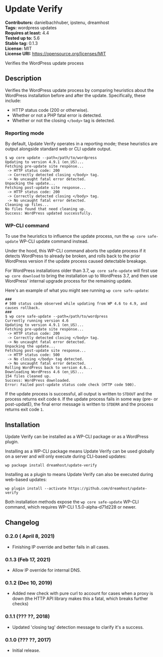 # Update Verify #
**Contributors:** danielbachhuber, ipstenu, dreamhost  
**Tags:** wordpress updates  
**Requires at least:** 4.4  
**Tested up to:** 5.6  
**Stable tag:** 0.1.3  
**License:** MIT  
**License URI:** https://opensource.org/licenses/MIT  

Verifies the WordPress update process

## Description ##

Verifies the WordPress update process by comparing heuristics about the WordPress installation before and after the update. Specifically, these include:

* HTTP status code (200 or otherwise).
* Whether or not a PHP fatal error is detected.
* Whether or not the closing `</body>` tag is detected.

### Reporting mode ###

By default, Update Verify operates in a reporting mode; these heuristics are output alongside standard web or CLI update output.

    $ wp core update --path=/path/to/wordpress
    Updating to version 4.9.1 (en_US)...
    Fetching pre-update site response...
     -> HTTP status code: 200
     -> Correctly detected closing </body> tag.
     -> No uncaught fatal error detected.
    Unpacking the update...
    Fetching post-update site response...
     -> HTTP status code: 200
     -> Correctly detected closing </body> tag.
     -> No uncaught fatal error detected.
    Cleaning up files...
    No files found that need cleaning up.
    Success: WordPress updated successfully.

### WP-CLI command ###

To use the heuristics to influence the update process, run the `wp core safe-update` WP-CLI update command instead.

Under the hood, this WP-CLI command aborts the update process if it detects WordPress to already be broken, and rolls back to the prior WordPress version if the update process caused detectable breakage.

For WordPress installations older than 3.7, `wp core safe-update` will first use `wp core download` to bring the installation up to WordPress 3.7, and then use WordPress' internal upgrade process for the remaining update.

Here's an example of what you might see running `wp core safe-update`:

    ###
    # 500 status code observed while updating from WP 4.6 to 4.9, and causes rollback.
    ###
    $ wp core safe-update --path=/path/to/wordpress
    Currently running version 4.6
    Updating to version 4.9.1 (en_US)...
    Fetching pre-update site response...
     -> HTTP status code: 200
     -> Correctly detected closing </body> tag.
     -> No uncaught fatal error detected.
    Unpacking the update...
    Fetching post-update site response...
     -> HTTP status code: 500
     -> No closing </body> tag detected.
     -> No uncaught fatal error detected.
    Rolling WordPress back to version 4.6...
    Downloading WordPress 4.6 (en_US)...
    154 files cleaned up.
    Success: WordPress downloaded.
    Error: Failed post-update status code check (HTTP code 500).

If the update process is successful, all output is written to `STDOUT` and the process returns exit code `0`. If the update process fails in some way (pre- or post-updatE), the final error message is written to `STDERR` and the process returns exit code `1`.

## Installation ##

Update Verify can be installed as a WP-CLI package or as a WordPress plugin.

Installing as a WP-CLI package means Update Verify can be used globally on a server and will only execute during CLI-based updates:

    wp package install dreamhost/update-verify

Installing as a plugin to means Update Verify can also be executed during web-based updates:

    wp plugin install --activate https://github.com/dreamhost/update-verify

Both installation methods expose the `wp core safe-update` WP-CLI command, which requires WP-CLI 1.5.0-alpha-d71d228 or newer.

## Changelog ##

### 0.2.0 ( April 8, 2021) ###
* Finishing IP override and better fails in all cases.

### 0.1.3 (Feb 17, 2021) ###
* Allow IP override for internal DNS.

### 0.1.2 (Dec 10, 2019) ###
* Added new check with pure curl to account for cases when a proxy is down (the HTTP API library makes this a fatal, which breaks further checks)

### 0.1.1 (??? ??, 2018) ###
* Updated 'closing </body> tag' detection message to clarify it's a success.

### 0.1.0 (??? ??, 2017) ###
* Initial release.
